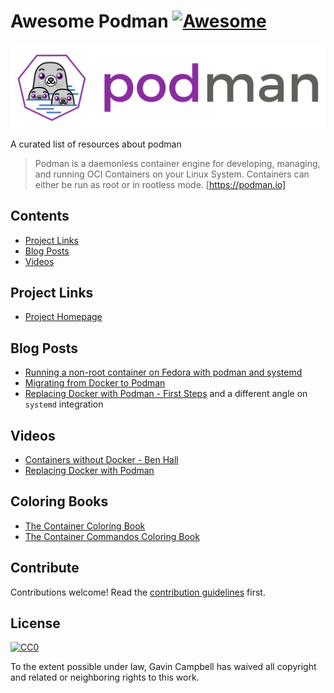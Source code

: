 # Awesome Podman [![Awesome](https://awesome.re/badge.svg)](https://awesome.re)
[<img src="podman.svg">](https://podman.io/)

A curated list of resources about podman

> Podman is a daemonless container engine for developing, managing, and running OCI Containers on your Linux System. Containers can either be run as root or in rootless mode. [https://podman.io]


## Contents

- [Project Links](#Project-Links)
- [Blog Posts](#Blog-Posts)
- [Videos](#Videos)

## Project Links
 - [Project Homepage](https://podman.io/)

## Blog Posts
 - [Running a non-root container on Fedora with podman and systemd ](https://blog.christophersmart.com/2019/09/20/running-a-non-root-container-on-fedora-with-podman-and-systemd/)
 - [Migrating from Docker to Podman](https://qulogic.gitlab.io/posts/2019-10-20-migrating-to-podman/)
 - [Replacing Docker with Podman - First Steps](https://blog.martdj.nl/2020/01/13/replacing-docker-with-podman-first-steps/) and a different angle on `systemd` integration
## Videos


- [Containers without Docker - Ben Hall](https://www.youtube.com/watch?v=1RetLodCL1g) 
- [Replacing Docker with Podman](https://media.ccc.de/v/ASG2018-177-replacing_docker_with_podman)


## Coloring Books

 - [The Container Coloring Book](https://github.com/fedoradesign/coloringbook-containers/blob/master/Print-Ready/Web.pdf)
 - [The Container Commandos Coloring Book](https://github.com/mairin/coloringbook-container-commandos/blob/master/Web.pdf)

## Contribute

Contributions welcome! Read the [contribution guidelines](contributing.md) first.


## License

[![CC0](https://mirrors.creativecommons.org/presskit/buttons/88x31/svg/cc-zero.svg)](https://creativecommons.org/publicdomain/zero/1.0)

To the extent possible under law, Gavin Campbell has waived all copyright and
related or neighboring rights to this work.
